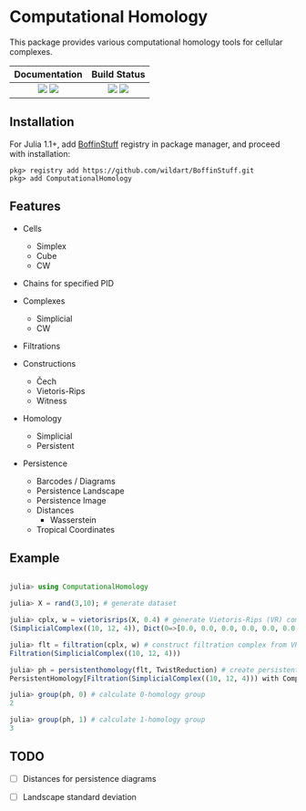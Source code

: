 # Computational Homology

This package provides various computational homology tools for cellular complexes.

| **Documentation**                                                               | **Build Status**                                                                                |
|:-------------------------------------------------------------------------------:|:-----------------------------------------------------------------------------------------------:|
| [![][docs-stable-img]][docs-stable-url] [![][docs-dev-img]][docs-dev-url] | [![][travis-img]][travis-url] [![][coverage-img]][coverage-url] |


## Installation

For Julia 1.1+, add [BoffinStuff](https://github.com/wildart/BoffinStuff.git) registry in package manager, and proceed with installation:

```
pkg> registry add https://github.com/wildart/BoffinStuff.git
pkg> add ComputationalHomology
```

## Features

- Cells

    - Simplex
    - Cube
    - CW

- Chains for specified PID

- Complexes

    - Simplicial
    - CW

- Filtrations

- Constructions

    - Čech
    - Vietoris-Rips
    - Witness

- Homology

    - Simplicial
    - Persistent

- Persistence

    - Barcodes / Diagrams
    - Persistence Landscape
    - Persistence Image
    - Distances
        - Wasserstein
    - Tropical Coordinates

## Example
```julia

julia> using ComputationalHomology

julia> X = rand(3,10); # generate dataset

julia> cplx, w = vietorisrips(X, 0.4) # generate Vietoris-Rips (VR) complex
(SimplicialComplex((10, 12, 4)), Dict(0=>[0.0, 0.0, 0.0, 0.0, 0.0, 0.0, 0.0, 0.0, 0.0, 0.0],2=>[0.338893, 0.28014, 0.384243, 0.380966],1=>[0.338893, 0.321811, 0.304665, 0.310862, 0.27196, 0.28014, 0.366947, 0.380966, 0.191768, 0.384243, 0.359153, 0.365016]))

julia> flt = filtration(cplx, w) # construct filtration complex from VR complex
Filtration(SimplicialComplex((10, 12, 4)))

julia> ph = persistenthomology(flt, TwistReduction) # create persistent homology object with specific computation method
PersistentHomology[Filtration(SimplicialComplex((10, 12, 4))) with ComputationalHomology.TwistReduction]

julia> group(ph, 0) # calculate 0-homology group
2

julia> group(ph, 1) # calculate 1-homology group
3
```

## TODO
- [ ] Distances for persistence diagrams
- [ ] Landscape standard deviation


[docs-dev-img]: https://img.shields.io/badge/docs-dev-blue.svg
[docs-dev-url]: https://wildart.github.io/ComputationalHomology.jl/dev

[docs-stable-img]: https://img.shields.io/badge/docs-stable-blue.svg
[docs-stable-url]: https://wildart.github.io/ComputationalHomology.jl/stable

[travis-img]: https://travis-ci.org/wildart/ComputationalHomology.jl.svg?branch=master
[travis-url]: https://travis-ci.org/wildart/ComputationalHomology.jl

[coverage-img]: https://img.shields.io/coveralls/wildart/ComputationalHomology.jl.svg
[coverage-url]: https://coveralls.io/r/wildart/ComputationalHomology.jl?branch=master

[issues-url]: https://github.com/wildart/ComputationalHomology.jl/issues
